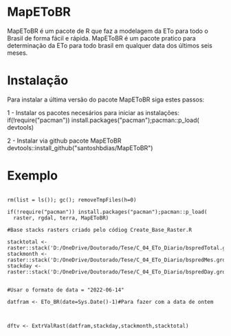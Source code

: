 # MapEToBR
MapEToBR é um pacote de R que faz a modelagem da ETo para todo o Brasil de forma fácil e rápida. MapEToBR é um pacote pratico para determinação da ETo para todo brasil em qualquer data dos últimos seis meses.

# Instalação
Para instalar a última versão do pacote MapEToBR siga estes passos:

1 - Instalar os pacotes necesários para iniciar as instalações:
if(!require("pacman")) install.packages("pacman");pacman::p_load(
  devtools)

2 - Instalar via github pacote MapEToBR devtools::install_github("santoshbdias/MapEToBR")

# Exemplo

```

rm(list = ls()); gc(); removeTmpFiles(h=0)

if(!require("pacman")) install.packages("pacman");pacman::p_load(
  raster, rgdal, terra, MapEToBR)

#Base stacks rasters criado pelo códiog Create_Base_Raster.R

stacktotal <- raster::stack('D:/OneDrive/Doutorado/Tese/C_04_ETo_Diario/bspredTotal.grd')
stackmonth <- raster::stack('D:/OneDrive/Doutorado/Tese/C_04_ETo_Diario/bspredMes.grd')
stackday <- raster::stack('D:/OneDrive/Doutorado/Tese/C_04_ETo_Diario/bspredDay.grd')


#Usar o formato de data = "2022-06-14"

datfram <- ETo_BR(date=Sys.Date()-1)#Para fazer com a data de ontem



dftv <- ExtrValRast(datfram,stackday,stackmonth,stacktotal)

```
